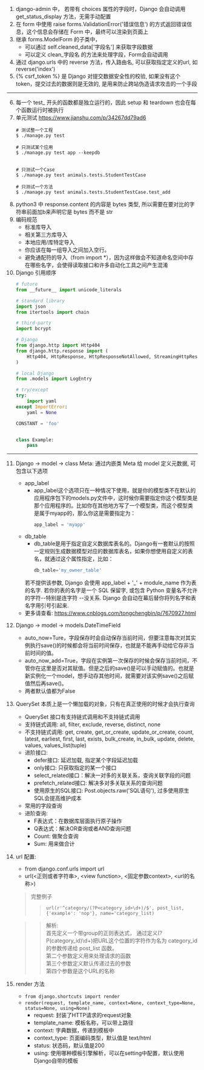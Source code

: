 1. django-admin 中， 若带有 choices 属性的字段时，Django 会自动调用 get_status_display 方法，无需手动配置
2. 在 form 中使用 raise forms.ValidationError('错误信息') 的方式返回错误信息，这个信息会存储在 Form 中，最终可以渲染到页面上
3. 继承 forms.ModelForm 的子类中，
    * 可以通过 self.cleaned_data['字段名'] 来获取字段数据
    * 可以定义 clean_字段名 的方法来处理字段，Form会自动调用
4. 通过 django.urls 中的 reverse 方法，传入路由名, 可以获取指定定义的url, 如 reverse('index')
5. {% csrf_token %} 是 Django 对提交数据安全性的校验, 如果没有这个 token，提交过去的数据则是无效的, 是用来防止跨站伪造请求攻击的一个手段
---
6. 每一个 test_ 开头的函数都是独立运行的，因此 setup 和 teardown 也会在每个函数运行时被执行
7. 单元测试 https://www.jianshu.com/p/34267dd79ad6
    ```
    # 测试整一个工程
    $ ./manage.py test 

    # 只测试某个应用
    $ ./manage.py test app --keepdb


    # 只测试一个Case
    $ ./manage.py test animals.tests.StudentTestCase

    # 只测试一个方法
    $ ./manage.py test animals.tests.StudentTestCase.test_add
    ```
8. python3 中 response.content 的内容是 bytes 类型, 所以需要在要对比的字符串前面加b来声明它是 bytes 而不是 str
9. 编码规范
    * 标准库导入
    * 相关第三方库导入
    * 本地应用/库特定导入 
    * 你应该在每一组导入之间加入空行。
    * 避免通配符的导入（from import *），因为这样做会不知道命名空间中存在哪些名字，会使得读取接口和许多自动化工具之间产生混淆
10. Django 引用顺序
    ```python
    # future
    from __future__ import unicode_literals

    # standard library
    import json
    from itertools import chain

    # third-party
    import bcrypt

    # Django
    from django.http import Http404
    from django.http.response import (
        Http404, HttpResponse, HttpResponseNotAllowed, StreamingHttpResponse, cookie,
    )

    # local Django
    from .models import LogEntry

    # try/except
    try:
        import yaml
    except ImportError:
        yaml = None

    CONSTANT = 'foo'


    class Example:
        pass
    ```
---
11. Django -> model -> class Meta: 通过内嵌类 Meta 给 model 定义元数据, 可包含以下选项
    * app_label
        * app_label这个选项只在一种情况下使用，就是你的模型类不在默认的应用程序包下的models.py文件中，这时候你需要指定你这个模型类是那个应用程序的。比如你在其他地方写了一个模型类，而这个模型类是属于myapp的，那么你这是需要指定为：
            ```python
            app_label = 'myapp'
            ```
    * db_table
        * db_table是用于指定自定义数据库表名的。Django有一套默认的按照一定规则生成数据模型对应的数据库表名，如果你想使用自定义的表名，就通过这个属性指定，比如：
            ```python
            db_table='my_owner_table' 
            ```
        若不提供该参数, Django 会使用 app_label + '_' + module_name 作为表的名字.
        若你的表的名字是一个 SQL 保留字, 或包含 Python 变量名不允许的字符--特别是连字符 --没关系. Django 会自动在幕后替你将列名字和表名字用引号引起来.
    * 更多请查看: https://www.cnblogs.com/tongchengbin/p/7670927.html
12. Django -> model -> models.DateTimeField
    * auto_now=Ture，字段保存时会自动保存当前时间，但要注意每次对其实例执行save()的时候都会将当前时间保存，也就是不能再手动给它存非当前时间的值。
    * auto_now_add=True，字段在实例第一次保存的时候会保存当前时间，不管你在这里是否对其赋值。但是之后的save()是可以手动赋值的。也就是新实例化一个model，想手动存其他时间，就需要对该实例save()之后赋值然后再save()。
    * 两者默认值都为False
13. QuerySet 本质上是一个懒加载的对象，只有在真正使用的时候才会执行查询
    * QuerySet 接口有支持链式调用和不支持链式调用
    * 支持链式调用: all, filter, exclude, reverse, distinct, none
    * 不支持链式调用: get, create, get_or_create, update_or_create, count, latest, earliest, first, last, exists, bulk_create, in_bulk, update, delete, values, values_list(tuple)
    * 进阶接口:
        * defer接口: 延迟加载, 指定某个字段延迟加载
        * only接口: 只获取指定的某一个接口
        * select_related接口：解决一对多的关联关系，查询关联字段的问题
        * prefetch_related接口: 解决多对多关联关系的查询问题
        * 使用原生的SQL接口: Post.objects.raw('SQL语句'), 过多使用原生SQL会提高维护成本
    * 常用的字段查询
    * 进阶查询:
        * F表达式：在数据库层面执行原子操作
        * Q表达式：解决OR查询或者AND查询问题
        * Count: 做聚合查询
        * Sum: 用来做合计
14. url 配置:
    * from django.conf.urls import url
    * url(<正则或者字符串>, \<view function\>, <固定参数context>, \<url的名称>)
    > 完整例子
    >> `url(r'^category/(?P<category_id>\d+)/$', post_list, {'example': 'nop'}, name='category_list)` 

    >> 解析:   
    >> 首先定义一个带group的正则表达式， 通过定义(?P(category_id)\d+)把URL这个位置的字符作为名为 category_id 的参数传递给 post_list 函数。  
    >> 第二个参数定义用来处理请求的函数  
    >> 第三个参数定义默认传递过去的参数  
    >> 第四个参数是这个URL的名称

15. render 方法 
    * `from django.shortcuts import render`
    * `render(request, template_name, context=None, context_type=None, status=None, using=None)`  
        + request: 封装了HTTP请求的request对象
        + template_name: 模板名称，可以带上路径
        + context: 字典数据，传递到模板中
        + context_type: 页面编码类型，默认值是 text/html
        + status: 状态码，默认值是200
        + using: 使用哪种模板引擎解析，可以在setting中配置，默认使用Django自带的模板
